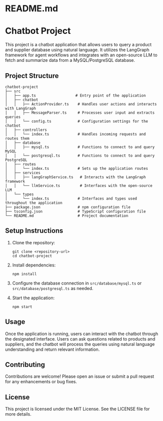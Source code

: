 # README.md

# Chatbot Project

This project is a chatbot application that allows users to query a product and supplier database using natural language. It utilizes the LangGraph framework for agent workflows and integrates with an open-source LLM to fetch and summarize data from a MySQL/PostgreSQL database.

## Project Structure

```
chatbot-project
├── src
│   ├── app.ts                  # Entry point of the application
│   ├── chatbot
│   │   ├── ActionProvider.ts    # Handles user actions and interacts with LangGraph
│   │   ├── MessageParser.ts     # Processes user input and extracts queries
│   │   └── config.ts            # Configuration settings for the chatbot
│   ├── controllers
│   │   └── index.ts             # Handles incoming requests and routes them
│   ├── database
│   │   ├── mysql.ts             # Functions to connect to and query MySQL
│   │   └── postgresql.ts        # Functions to connect to and query PostgreSQL
│   ├── routes
│   │   └── index.ts             # Sets up the application routes
│   ├── services
│   │   ├── langGraphService.ts   # Interacts with the LangGraph framework
│   │   └── llmService.ts         # Interfaces with the open-source LLM
│   └── types
│       └── index.ts             # Interfaces and types used throughout the application
├── package.json                 # npm configuration file
├── tsconfig.json                # TypeScript configuration file
└── README.md                    # Project documentation
```

## Setup Instructions

1. Clone the repository:
   ```
   git clone <repository-url>
   cd chatbot-project
   ```

2. Install dependencies:
   ```
   npm install
   ```

3. Configure the database connection in `src/database/mysql.ts` or `src/database/postgresql.ts` as needed.

4. Start the application:
   ```
   npm start
   ```

## Usage

Once the application is running, users can interact with the chatbot through the designated interface. Users can ask questions related to products and suppliers, and the chatbot will process the queries using natural language understanding and return relevant information.

## Contributing

Contributions are welcome! Please open an issue or submit a pull request for any enhancements or bug fixes.

## License

This project is licensed under the MIT License. See the LICENSE file for more details.